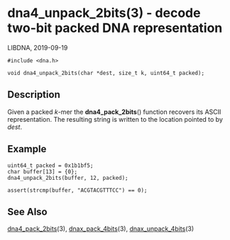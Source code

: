 # dna4_unpack_2bits(3) - decode two-bit packed DNA representation

LIBDNA, 2019-09-19

    #include <dna.h>
    
    void dna4_unpack_2bits(char *dest, size_t k, uint64_t packed);


## Description

Given a packed _k_-mer the **dna4_pack_2bits**() function recovers its ASCII representation. The resulting string is written to the location pointed to by _dest_.


## Example

    uint64_t packed = 0x1b1bf5;
    char buffer[13] = {0};
    dna4_unpack_2bits(buffer, 12, packed);

    assert(strcmp(buffer, "ACGTACGTTTCC") == 0);


## See Also

[dna4_pack_2bits](dna4_pack_2bits.3.md)(3),
[dnax_pack_4bits](dnax_pack_4bits.3.md)(3),
[dnax_unpack_4bits](dnax_unpack_4bits.3.md)(3)
